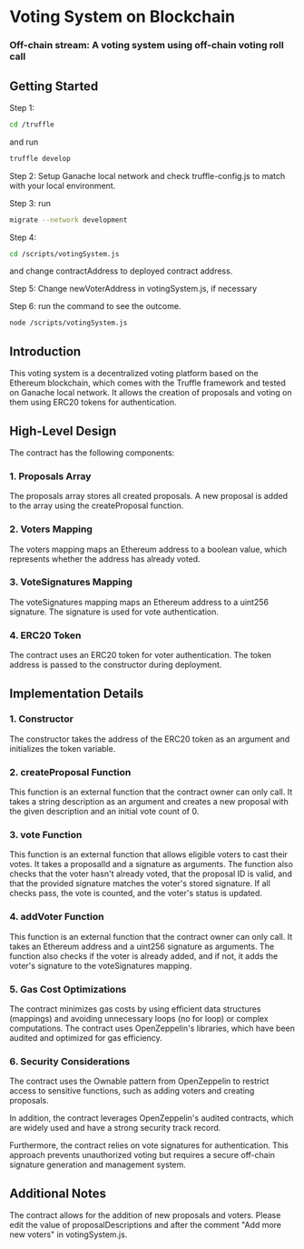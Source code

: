 # Voting System on Blockchain

### Off-chain stream: A voting system using off-chain voting roll call

## Getting Started

Step 1:

```bash
cd /truffle
```

and run

```bash
truffle develop
```


Step 2: Setup Ganache local network and check truffle-config.js to match with your local environment.

Step 3: run

```bash
migrate --network development
```


Step 4:

```bash
cd /scripts/votingSystem.js
```

and change contractAddress to deployed contract address.

Step 5: Change newVoterAddress in votingSystem.js, if necessary

Step 6: run the command to see the outcome.

```bash
node /scripts/votingSystem.js
```

## Introduction

This voting system is a decentralized voting platform based on the Ethereum blockchain, which comes with the Truffle framework and tested on Ganache local network. It allows the creation of proposals and voting on them using ERC20 tokens for authentication.

## High-Level Design

The contract has the following components:

### 1. Proposals Array

The proposals array stores all created proposals. A new proposal is added to the array using the createProposal function.

### 2. Voters Mapping

The voters mapping maps an Ethereum address to a boolean value, which represents whether the address has already voted.

### 3. VoteSignatures Mapping

The voteSignatures mapping maps an Ethereum address to a uint256 signature. The signature is used for vote authentication.

### 4. ERC20 Token

The contract uses an ERC20 token for voter authentication. The token address is passed to the constructor during deployment.

## Implementation Details

### 1. Constructor

The constructor takes the address of the ERC20 token as an argument and initializes the token variable.

### 2. createProposal Function

This function is an external function that the contract owner can only call. It takes a string description as an argument and creates a new proposal with the given description and an initial vote count of 0.

### 3. vote Function

This function is an external function that allows eligible voters to cast their votes. It takes a proposalId and a signature as arguments. The function also checks that the voter hasn't already voted, that the proposal ID is valid, and that the provided signature matches the voter's stored signature. If all checks pass, the vote is counted, and the voter's status is updated.

### 4. addVoter Function

This function is an external function that the contract owner can only call. It takes an Ethereum address and a uint256 signature as arguments. The function also checks if the voter is already added, and if not, it adds the voter's signature to the voteSignatures mapping.

### 5. Gas Cost Optimizations

The contract minimizes gas costs by using efficient data structures (mappings) and avoiding unnecessary loops (no for loop) or complex computations. The contract uses OpenZeppelin's libraries, which have been audited and optimized for gas efficiency.

### 6. Security Considerations

The contract uses the Ownable pattern from OpenZeppelin to restrict access to sensitive functions, such as adding voters and creating proposals.

In addition, the contract leverages OpenZeppelin's audited contracts, which are widely used and have a strong security track record.

Furthermore, the contract relies on vote signatures for authentication. This approach prevents unauthorized voting but requires a secure off-chain signature generation and management system.

## Additional Notes

The contract allows for the addition of new proposals and voters. Please edit the value of proposalDescriptions and after the comment "Add more new voters" in votingSystem.js.
